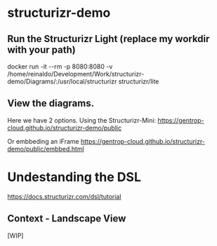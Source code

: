 # structurizr-demo


## Run the Structurizr Light (replace my workdir with your path)
docker run -it --rm -p 8080:8080 -v /home/reinaldo/Development/Work/structurizr-demo/Diagrams/:/usr/local/structurizr structurizr/lite


## View the diagrams. 

Here we have 2 options. 
Using the Structurizr-Mini:
https://gentrop-cloud.github.io/structurizr-demo/public

Or embbeding an iFrame
https://gentrop-cloud.github.io/structurizr-demo/public/embbed.html


# Undestanding the DSL
https://docs.structurizr.com/dsl/tutorial

## Context - Landscape View
[WIP]